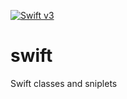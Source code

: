 [![Swift v3](https://img.shields.io/badge/Swift-3-orange.svg?style=flat)](https://developer.apple.com/swift/)
# swift
Swift classes and sniplets

